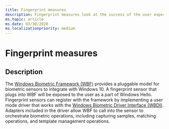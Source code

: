 ```yaml
---
title: Fingerprint measures
description: Fingerprint measures look at the success of the user experience using fingerprint devices
ms.topic: article
ms.date: 03/30/2020
ms.localizationpriority: medium
---
```


# Fingerprint measures

## Description

The [Windows Biometric Framework (WBF)](https://docs.microsoft.com/windows/win32/secbiomet/biometric-service-api-portal) provides a pluggable model for biometric sensors to integrate with Windows 10. A fingerprint sensor that plugs into WBF will be exposed to the user as a part of Windows Hello. Fingerprint sensors can register with the framework by implementing a user mode driver that works with the [Windows Biometric Driver Interface (WBDI)](https://docs.microsoft.com/windows-hardware/drivers/biometric/). Adapters included in the driver allow WBF to call into the sensor to orchestrate biometric operations, including capturing samples, matching operations, and template management operations. 
